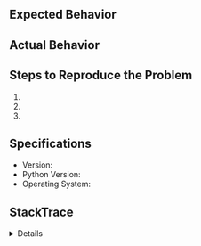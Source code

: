 ## Expected Behavior


<!-- If this issue is a feature request remove text below -->
## Actual Behavior


## Steps to Reproduce the Problem

  1.
  2.
  3.

## Specifications

  - Version: 
  - Python Version: 
  - Operating System: 

## StackTrace
<details>

```

```

</details>